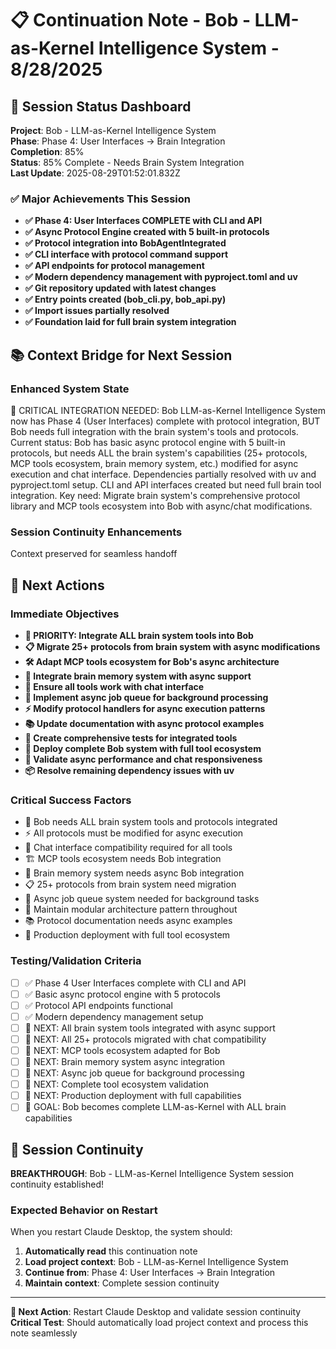 # 📋 Continuation Note - Bob - LLM-as-Kernel Intelligence System - 8/28/2025

## 🎯 Session Status Dashboard
**Project**: Bob - LLM-as-Kernel Intelligence System  
**Phase**: Phase 4: User Interfaces → Brain Integration  
**Completion**: 85%  
**Status**: 85% Complete - Needs Brain System Integration  
**Last Update**: 2025-08-29T01:52:01.832Z

### ✅ Major Achievements This Session
- **✅ Phase 4: User Interfaces COMPLETE with CLI and API**
- **✅ Async Protocol Engine created with 5 built-in protocols**
- **✅ Protocol integration into BobAgentIntegrated**
- **✅ CLI interface with protocol command support**
- **✅ API endpoints for protocol management**
- **✅ Modern dependency management with pyproject.toml and uv**
- **✅ Git repository updated with latest changes**
- **✅ Entry points created (bob_cli.py, bob_api.py)**
- **✅ Import issues partially resolved**
- **✅ Foundation laid for full brain system integration**

## 📚 Context Bridge for Next Session

### Enhanced System State
🔧 CRITICAL INTEGRATION NEEDED: Bob LLM-as-Kernel Intelligence System now has Phase 4 (User Interfaces) complete with protocol integration, BUT Bob needs full integration with the brain system's tools and protocols. Current status: Bob has basic async protocol engine with 5 built-in protocols, but needs ALL the brain system's capabilities (25+ protocols, MCP tools ecosystem, brain memory system, etc.) modified for async execution and chat interface. Dependencies partially resolved with uv and pyproject.toml setup. CLI and API interfaces created but need full brain tool integration. Key need: Migrate brain system's comprehensive protocol library and MCP tools ecosystem into Bob with async/chat modifications.

### Session Continuity Enhancements
Context preserved for seamless handoff

## 🚀 Next Actions

### Immediate Objectives
- **🔧 PRIORITY: Integrate ALL brain system tools into Bob**
- **📋 Migrate 25+ protocols from brain system with async modifications**
- **🛠️ Adapt MCP tools ecosystem for Bob's async architecture**
- **🧠 Integrate brain memory system with async support**
- **💬 Ensure all tools work with chat interface**
- **🔄 Implement async job queue for background processing**
- **⚡ Modify protocol handlers for async execution patterns**
- **📚 Update documentation with async protocol examples**
- **🧪 Create comprehensive tests for integrated tools**
- **🚀 Deploy complete Bob system with full tool ecosystem**
- **🎯 Validate async performance and chat responsiveness**
- **📦 Resolve remaining dependency issues with uv**

### Critical Success Factors
- 🔧 Bob needs ALL brain system tools and protocols integrated
- ⚡ All protocols must be modified for async execution
- 💬 Chat interface compatibility required for all tools
- 🏗️ MCP tools ecosystem needs Bob integration
- 🧠 Brain memory system needs async Bob integration
- 📋 25+ protocols from brain system need migration
- 🔄 Async job queue system needed for background tasks
- 🎯 Maintain modular architecture pattern throughout
- 📚 Protocol documentation needs async examples
- 🚀 Production deployment with full tool ecosystem

### Testing/Validation Criteria
- [ ] ✅ Phase 4 User Interfaces complete with CLI and API
- [ ] ✅ Basic async protocol engine with 5 protocols
- [ ] ✅ Protocol API endpoints functional
- [ ] ✅ Modern dependency management setup
- [ ] 🔄 NEXT: All brain system tools integrated with async support
- [ ] 🔄 NEXT: All 25+ protocols migrated with chat compatibility
- [ ] 🔄 NEXT: MCP tools ecosystem adapted for Bob
- [ ] 🔄 NEXT: Brain memory system async integration
- [ ] 🔄 NEXT: Async job queue for background processing
- [ ] 🔄 NEXT: Complete tool ecosystem validation
- [ ] 🔄 NEXT: Production deployment with full capabilities
- [ ] 🎯 GOAL: Bob becomes complete LLM-as-Kernel with ALL brain capabilities

## 🎯 Session Continuity

**BREAKTHROUGH**: Bob - LLM-as-Kernel Intelligence System session continuity established!

### Expected Behavior on Restart
When you restart Claude Desktop, the system should:
1. **Automatically read** this continuation note
2. **Load project context**: Bob - LLM-as-Kernel Intelligence System
3. **Continue from**: Phase 4: User Interfaces → Brain Integration
4. **Maintain context**: Complete session continuity



---

**🔄 Next Action**: Restart Claude Desktop and validate session continuity
**Critical Test**: Should automatically load project context and process this note seamlessly